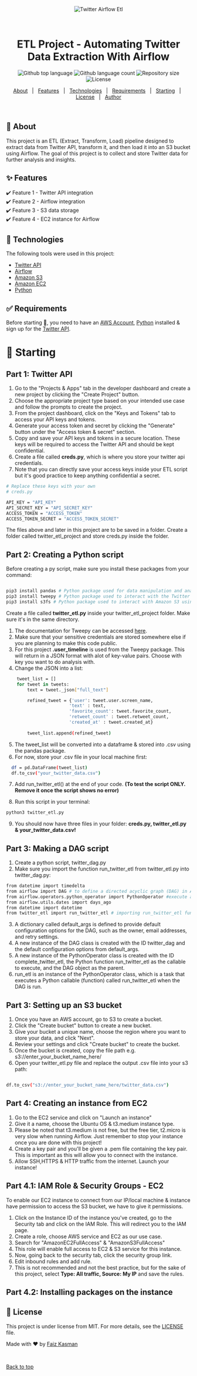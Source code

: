 <div align="center" id="top"> 
  <img src="./.github/app.gif" alt="Twitter Airflow Etl" />

  &#xa0;

  <!-- <a href="https://twitterairflowetl.netlify.app">Demo</a> -->
</div>

<h1 align="center">ETL Project - Automating Twitter Data Extraction With Airflow</h1>

<p align="center">
  <img alt="Github top language" src="https://img.shields.io/github/languages/top/ryzncodes/twitter-airflow-etl?color=56BEB8"> 

  <img alt="Github language count" src="https://img.shields.io/github/languages/count/ryzncodes/twitter-airflow-etl?color=56BEB8">

  <img alt="Repository size" src="https://img.shields.io/github/repo-size/ryzncodes/twitter-airflow-etl?color=56BEB8">

  <img alt="License" src="https://img.shields.io/github/license/ryzncodes/twitter-airflow-etl?color=56BEB8">

  <!-- <img alt="Github issues" src="https://img.shields.io/github/issues/{{YOUR_GITHUB_USERNAME}}/twitter-airflow-etl?color=56BEB8" /> -->

  <!-- <img alt="Github forks" src="https://img.shields.io/github/forks/{{YOUR_GITHUB_USERNAME}}/twitter-airflow-etl?color=56BEB8" /> -->

  <!-- <img alt="Github stars" src="https://img.shields.io/github/stars/{{YOUR_GITHUB_USERNAME}}/twitter-airflow-etl?color=56BEB8" /> -->
</p>

<!-- Status -->

<!-- <h4 align="center"> 
	🚧  Twitter Airflow Etl 🚀 Under construction...  🚧
</h4> 

<hr> -->

<p align="center">
  <a href="#dart-about">About</a> &#xa0; | &#xa0; 
  <a href="#sparkles-features">Features</a> &#xa0; | &#xa0;
  <a href="#rocket-technologies">Technologies</a> &#xa0; | &#xa0;
  <a href="#white_check_mark-requirements">Requirements</a> &#xa0; | &#xa0;
  <a href="#checkered_flag-starting">Starting</a> &#xa0; | &#xa0;
  <a href="#memo-license">License</a> &#xa0; | &#xa0;
  <a href="https://github.com/ryzncodes" target="_blank">Author</a>
</p>

<br>

## :dart: About ##

This project is an ETL (Extract, Transform, Load) pipeline designed to extract data from Twitter API, transform it, and then load it into an S3 bucket using Airflow. The goal of this project is to collect and store Twitter data for further analysis and insights.

## :sparkles: Features ##

:heavy_check_mark: Feature 1 - Twitter API integration\
:heavy_check_mark: Feature 2 - Airflow integration\
:heavy_check_mark: Feature 3 - S3 data storage\
:heavy_check_mark: Feature 4 - EC2 instance for Airflow

## :rocket: Technologies ##

The following tools were used in this project:

- [Twitter API](https://developer.twitter.com/en/docs/twitter-api/)
- [Airflow](https://airflow.apache.org/)
- [Amazon S3](https://aws.amazon.com/s3/)
- [Amazon EC2](https://aws.amazon.com/ec2/)
- [Python](https://www.python.org/)

## :white_check_mark: Requirements ##

Before starting :checkered_flag:, you need to have an [AWS Account](https://aws.amazon.com), [Python](https://www.python.org/) installed & sign up for the [Twitter API](https://developer.twitter.com/en/docs/twitter-api).

# :checkered_flag: Starting #

## Part 1: Twitter API ##

1. Go to the "Projects & Apps" tab in the developer dashboard and create a new project by clicking the "Create Project" button.
2. Choose the appropriate project type based on your intended use case and follow the prompts to create the project.
3. From the project dashboard, click on the "Keys and Tokens" tab to access your API keys and tokens.
4. Generate your access token and secret by clicking the "Generate" button under the "Access token & secret" section.
5. Copy and save your API keys and tokens in a secure location. These keys will be required to access the Twitter API and should be kept confidential.
6. Create a file called <b>creds.py</b>, which is where you store your twitter api credentials.
7. Note that you can directly save your access keys inside your ETL script but it's good practice to keep anything confidential a secret.

```bash
# Replace these keys with your own
# creds.py

API_KEY = "API_KEY"
API_SECRET_KEY = "API_SECRET_KEY"
ACCESS_TOKEN = "ACCESS_TOKEN"
ACCESS_TOKEN_SECRET = "ACCESS_TOKEN_SECRET"

```

The files above and later in this project are to be saved in a folder. Create a folder called twitter_etl_project and store creds.py inside the folder.

## Part 2: Creating a Python script ##

Before creating a py script, make sure you install these packages from your command:

```bash

pip3 install pandas # Python package used for data manipulation and analysis.
pip3 install tweepy # Python package used to interact with the Twitter API.
pip3 install s3fs # Python package used to interact with Amazon S3 using the file system interface.

```

Create a file called <b>twitter_etl.py</b> inside your twitter_etl_project folder. Make sure it's in the same directory.

1. The documentation for Tweepy can be accessed [here](https://docs.tweepy.org/en/stable/).
2. Make sure that your sensitive credentials are stored somewhere else if you are planning to make this code public.
3. For this project <b>.user_timeline</b> is used from the Tweepy package. This will return in a JSON format with alot of key-value pairs. Choose with key you want to do analysis with.
4. Change the JSON into a list:

```bash
    tweet_list = []
    for tweet in tweets:
        text = tweet._json["full_text"]

        refined_tweet = {'user': tweet.user.screen_name,
                        'text' : text,
                        'favorite_count': tweet.favorite_count,
                        'retweet_count' : tweet.retweet_count,
                        'created_at' : tweet.created_at}
        
        tweet_list.append(refined_tweet)
```
5. The tweet_list will be converted into a dataframe & stored into .csv using the pandas package.
6. For now, store your .csv file in your local machine first:

```bash
  df = pd.DataFrame(tweet_list)
  df.to_csv("your_twitter_data.csv")
```
7. Add run_twitter_etl() at the end of your code. <b>(To test the script ONLY. Remove it once the script shows no error)</b>

8. Run this script in your terminal:

```bash
python3 twitter_etl.py
```

9. You should now have three files in your folder: <b>creds.py, twitter_etl.py & your_twitter_data.csv!</b>

## Part 3: Making a DAG script ##

1. Create a python script, twitter_dag.py
2. Make sure you import the function run_twitter_etl from twitter_etl.py into twitter_dag.py:

```bash
from datetime import timedelta
from airflow import DAG # to define a directed acyclic graph (DAG) in Airflow.
from airflow.operators.python_operator import PythonOperator #execute arbitrary Python code as a task in a DAG.
from airflow.utils.dates import days_ago 
from datetime import datetime
from twitter_etl import run_twitter_etl # importing run_twitter_etl function
```

3. A dictionary called default_args is defined to provide default configuration options for the DAG, such as the owner, email addresses, and retry settings.
4. A new instance of the DAG class is created with the ID twitter_dag and the default configuration options from default_args.
5. A new instance of the PythonOperator class is created with the ID complete_twitter_etl, the Python function run_twitter_etl as the callable to execute, and the DAG object as the parent.
6. run_etl is an instance of the PythonOperator class, which is a task that executes a Python callable (function) called run_twitter_etl when the DAG is run.

## Part 3: Setting up an S3 bucket ##

1. Once you have an AWS account, go to S3 to create a bucket.
2. Click the "Create bucket" button to create a new bucket.
3. Give your bucket a unique name, choose the region where you want to store your data, and click "Next".
4. Review your settings and click "Create bucket" to create the bucket.
5. Once the bucket is created, copy the file path e.g. s3://enter_your_bucket_name_here/
6. Open your twitter_etl.py file and replace the output .csv file into your s3 path:

```bash

df.to_csv("s3://enter_your_bucket_name_here/twitter_data.csv")

```

## Part 4: Creating an instance from EC2

1. Go to the EC2 service and click on "Launch an instance"
2. Give it a name, choose the Ubuntu OS & t3.medium instance type.
3. Please be noted that t3.medium is not free, but the free tier, t2.micro is very slow when running Airflow. Just remember to stop your instance once you are done with this project!
4. Create a key pair and you'll be given a .pem file containing the key pair. This is important as this will allow you to connect with the instance.
5. Allow SSH,HTTPS & HTTP traffic from the internet. Launch your instance!

## Part 4.1: IAM Role & Security Groups - EC2 ##

To enable our EC2 instance to connect from our IP/local machine & instance have permission to access the S3 bucket, we have to give it permissions.

1. Click on the Instance ID of the instance you've created, go to the Security tab and click on the IAM Role. This will redirect you to the IAM page.
2. Create a role, choose AWS service and EC2 as our use case.
3. Search for "AmazonEC2FullAccess" & "AmazonS3FullAccess"
4. This role will enable full access to EC2 & S3 service for this instance.
5. Now, going back to the security tab, click the security group link.
6. Edit inbound rules and add rule.
7. This is not recommended and not the best practice, but for the sake of this project, select <b>Type: All traffic, Source: My IP</b> and save the rules.

## Part 4.2: Installing packages on the instance ##


## :memo: License ##

This project is under license from MIT. For more details, see the [LICENSE](LICENSE.md) file.


Made with :heart: by <a href="https://github.com/ryzncodes" target="_blank">Faiz Kasman</a>

&#xa0;

<a href="#top">Back to top</a>
